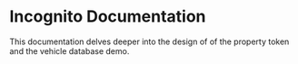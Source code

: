 # Incognito Documentation

This documentation delves deeper into the design of of the property token and the vehicle database demo.

